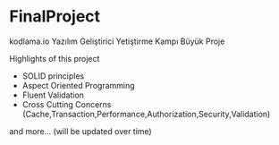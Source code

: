 # FinalProject
kodlama.io Yazılım Geliştirici Yetiştirme Kampı Büyük Proje

Highlights of this project
- SOLID principles
- Aspect Oriented Programming
- Fluent Validation
- Cross Cutting Concerns (Cache,Transaction,Performance,Authorization,Security,Validation) 

and more... (will be updated over time)
